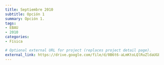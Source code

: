 ```yaml
---
title: Septiembre 2010
subtitle: Opción 1
summary: Opción 1.
tags:
- EBAU
- 2010
categories:
- Física

# Optional external URL for project (replaces project detail page).
external_link: https://drive.google.com/file/d/0B6t6-aLmKtoLQlRuZldaUGE3VTQ/view
---
```

